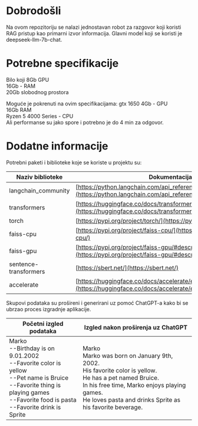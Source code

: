 # Dobrodošli
Na ovom repozitoriju se nalazi jednostavan robot za razgovor koji koristi RAG pristup kao primarni izvor informacija. Glavni model koji se koristi je deepseek-llm-7b-chat. 

# Potrebne specifikacije
Bilo koji 8Gb GPU <br>
16Gb - RAM <br>
20Gb slobodnog prostora <br>

Moguće je pokrenuti na ovim specifikacijama:
gtx 1650 4Gb - GPU <br>
16Gb RAM <br>
Ryzen 5 4000 Series - CPU <br>
Ali performanse su jako spore i potrebno je do 4 min za odgovor.

# Dodatne informacije
Potrebni paketi i biblioteke koje se koriste u projektu su:

Naziv biblioteke | Dokumentacija 
------------  | ------------------- 
langchain_community | [https://python.langchain.com/api_reference/community/index.html](https://python.langchain.com/api_reference/community/index.html) 
transformers | [https://huggingface.co/docs/transformers/en/index](https://huggingface.co/docs/transformers/en/index)
torch | [https://pypi.org/project/torch/](https://pypi.org/project/torch/)
faiss-cpu | [https://pypi.org/project/faiss-cpu/](https://pypi.org/project/faiss-cpu/)
faiss-gpu | [https://pypi.org/project/faiss-gpu/#description](https://pypi.org/project/faiss-gpu/#description)
sentence-transformers | [https://sbert.net/](https://sbert.net/)
accelerate | [https://huggingface.co/docs/accelerate/en/index](https://huggingface.co/docs/accelerate/en/index)

Skupovi podataka su prošireni i generirani uz pomoć ChatGPT-a kako bi se ubrzao proces izgradnje aplikacije.

Početni izgled podataka | Izgled nakon proširenja uz ChatGPT
----------------------  |  ---------------------------------
Marko <br> --Birthday is on 9.01.2002 <br> --Favorite color is yellow <br> --Pet name is Bruice <br> --Favorite thing is playing games <br> --Favorite food is pasta <br> --Favorite drink is Sprite | Marko <br> Marko was born on January 9th, 2002. <br> His favorite color is yellow. <br> He has a pet named Bruice. <br> In his free time, Marko enjoys playing games. <br> He loves pasta and drinks Sprite as his favorite beverage.
